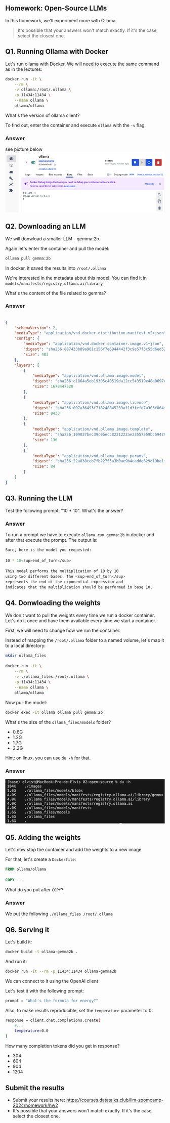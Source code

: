 ## Homework: Open-Source LLMs

In this homework, we'll experiment more with Ollama

> It's possible that your answers won't match exactly. If it's the case, select the closest one.

## Q1. Running Ollama with Docker

Let's run ollama with Docker. We will need to execute the 
same command as in the lectures:

```bash
docker run -it \
    --rm \
    -v ollama:/root/.ollama \
    -p 11434:11434 \
    --name ollama \
    ollama/ollama
```

What's the version of ollama client? 

To find out, enter the container and execute `ollama` with the `-v` flag.

### Answer

see picture below
![docker](images/docker_ollma.png)


## Q2. Downloading an LLM 

We will donwload a smaller LLM - gemma:2b. 

Again let's enter the container and pull the model:

```bash
ollama pull gemma:2b
```

In docker, it saved the results into `/root/.ollama`

We're interested in the metadata about this model. You can find
it in `models/manifests/registry.ollama.ai/library`

What's the content of the file related to gemma?

### Answer

```json

{
	"schemaVersion": 2,
	"mediaType": "application/vnd.docker.distribution.manifest.v2+json",
	"config": {
		"mediaType": "application/vnd.docker.container.image.v1+json",
		"digest": "sha256:887433b89a901c156f7e6944442f3c9e57f3c55d6ed52042cbb7303aea994290",
		"size": 483
	},
	"layers": [
		{
			"mediaType": "application/vnd.ollama.image.model",
			"digest": "sha256:c1864a5eb19305c40519da12cc543519e48a0697ecd30e15d5ac228644957d12",
			"size": 1678447520
		},
		{
			"mediaType": "application/vnd.ollama.image.license",
			"digest": "sha256:097a36493f718248845233af1d3fefe7a303f864fae13bc31a3a9704229378ca",
			"size": 8433
		},
		{
			"mediaType": "application/vnd.ollama.image.template",
			"digest": "sha256:109037bec39c0becc8221222ae23557559bc594290945a2c4221ab4f303b8871",
			"size": 136
		},
		{
			"mediaType": "application/vnd.ollama.image.params",
			"digest": "sha256:22a838ceb7fb22755a3b0ae9b4eadde629d19be1f651f73efb8c6b4e2cd0eea0",
			"size": 84
		}
	]
}
```


## Q3. Running the LLM

Test the following prompt: "10 * 10". What's the answer?

### Answer

To run a prompt we have to execute `ollama run gemma:2b` in docker and after that execute the prompt. The output is:

```bash
Sure, here is the model you requested:

10 * 10<sup>end_of_turn</sup>

This model performs the multiplication of 10 by 10 
using two different bases. The <sup>end_of_turn</sup> 
represents the end of the exponential expression and 
indicates that the multiplication should be performed in base 10.
```

## Q4. Donwloading the weights 

We don't want to pull the weights every time we run
a docker container. Let's do it once and have them available
every time we start a container.

First, we will need to change how we run the container.

Instead of mapping the `/root/.ollama` folder to a named volume,
let's map it to a local directory:

```bash
mkdir ollama_files

docker run -it \
    --rm \
    -v ./ollama_files:/root/.ollama \
    -p 11434:11434 \
    --name ollama \
    ollama/ollama
```

Now pull the model:

```bash
docker exec -it ollama ollama pull gemma:2b 
```

What's the size of the `ollama_files/models` folder? 

* 0.6G
* 1.2G
* 1.7G
* 2.2G

Hint: on linux, you can use `du -h` for that.

### Answer 

![size](images/folder_size.png)

## Q5. Adding the weights 

Let's now stop the container and add the weights 
to a new image

For that, let's create a `Dockerfile`:

```dockerfile
FROM ollama/ollama

COPY ...
```

What do you put after `COPY`?

### Answer 

We put the following ``` ./ollama_files /root/.ollama ```

## Q6. Serving it 

Let's build it:

```bash
docker build -t ollama-gemma2b .
```

And run it:

```bash
docker run -it --rm -p 11434:11434 ollama-gemma2b
```

We can connect to it using the OpenAI client

Let's test it with the following prompt:

```python
prompt = "What's the formula for energy?"
```

Also, to make results reproducible, set the `temperature` parameter to 0:

```bash
response = client.chat.completions.create(
    #...
    temperature=0.0
)
```

How many completion tokens did you get in response?

* 304
* 604
* 904
* 1204

## Submit the results

* Submit your results here: https://courses.datatalks.club/llm-zoomcamp-2024/homework/hw2
* It's possible that your answers won't match exactly. If it's the case, select the closest one.
